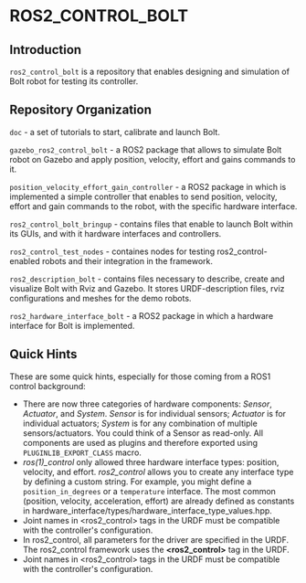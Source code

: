 # ROS2_CONTROL_BOLT

## Introduction

`ros2_control_bolt` is a repository that enables designing and simulation of Bolt robot for testing its controller.


## Repository Organization

`doc` - a set of tutorials to start, calibrate and launch Bolt.

`gazebo_ros2_control_bolt` - a ROS2 package that allows to simulate Bolt robot on Gazebo and apply position, velocity, effort and gains commands to it.

`position_velocity_effort_gain_controller` - a ROS2 package in which is implemented a simple controller that enables to send position, velocity, effort and gain commands to the robot, with the specific hardware interface.

`ros2_control_bolt_bringup` - contains files that enable to launch Bolt within its GUIs, and with it hardware interfaces and controllers.

`ros2_control_test_nodes` - containes nodes for testing ros2_control-enabled robots and their integration in the framework.

`ros2_description_bolt` - contains files necessary to describe, create and visualize Bolt with Rviz and Gazebo. It stores URDF-description files, rviz configurations and meshes for the demo robots.
 
`ros2_hardware_interface_bolt` - a ROS2 package in which a hardware interface for Bolt is implemented.

 
## Quick Hints

These are some quick hints, especially for those coming from a ROS1 control background:

* There are now three categories of hardware components: *Sensor*, *Actuator*, and *System*.
  *Sensor* is for individual sensors; *Actuator* is for individual actuators; *System* is for any combination of multiple sensors/actuators.
  You could think of a Sensor as read-only.
  All components are used as plugins and therefore exported using `PLUGINLIB_EXPORT_CLASS` macro.
* *ros(1)_control* only allowed three hardware interface types: position, velocity, and effort.
  *ros2_control* allows you to create any interface type by defining a custom string. For example, you might define a `position_in_degrees` or a `temperature` interface.
  The most common (position, velocity, acceleration, effort) are already defined as constants in hardware_interface/types/hardware_interface_type_values.hpp.
* Joint names in <ros2_control> tags in the URDF must be compatible with the controller's configuration.
* In ros2_control, all parameters for the driver are specified in the URDF.
  The ros2_control framework uses the **<ros2_control>** tag in the URDF.
* Joint names in <ros2_control> tags in the URDF must be compatible with the controller's configuration.
 

 
 
 
 
 
 
 
 
 
 
 
 
 
 
 
 
 
 
 
 
 
 
 
 
 
 
 
 
